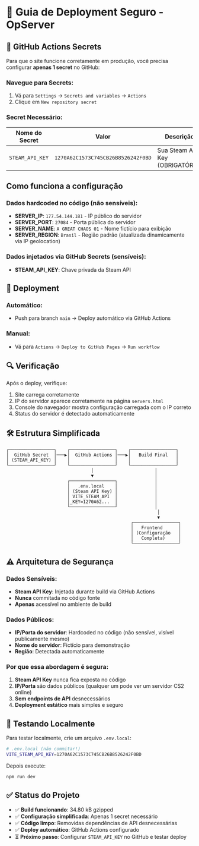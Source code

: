 # 🔧 Guia de Deployment Seguro - OpServer

## 🔐 GitHub Actions Secrets

Para que o site funcione corretamente em produção, você precisa configurar **apenas 1 secret** no GitHub:

### **Navegue para Secrets:**
1. Vá para `Settings` → `Secrets and variables` → `Actions`
2. Clique em `New repository secret`

### **Secret Necessário:**

| Nome do Secret | Valor | Descrição |
|----------------|-------|-----------|
| `STEAM_API_KEY` | `1270A62C1573C745CB26B8526242F0BD` | Sua Steam API Key (OBRIGATÓRIO) |

## Como funciona a configuração

### Dados hardcoded no código (não sensíveis):
- **SERVER_IP**: `177.54.144.181` - IP público do servidor
- **SERVER_PORT**: `27084` - Porta pública do servidor  
- **SERVER_NAME**: `A GREAT CHAOS 01` - Nome fictício para exibição
- **SERVER_REGION**: `Brasil` - Região padrão (atualizada dinamicamente via IP geolocation)

### Dados injetados via GitHub Secrets (sensíveis):
- **STEAM_API_KEY**: Chave privada da Steam API

## 🚀 Deployment

### **Automático:**
- Push para branch `main` → Deploy automático via GitHub Actions

### **Manual:**
- Vá para `Actions` → `Deploy to GitHub Pages` → `Run workflow`

## 🔍 Verificação

Após o deploy, verifique:
1. Site carrega corretamente
2. IP do servidor aparece corretamente na página `servers.html`
3. Console do navegador mostra configuração carregada com o IP correto
4. Status do servidor é detectado automaticamente

## 🛠️ Estrutura Simplificada

```
┌─────────────────┐    ┌─────────────────┐    ┌─────────────────┐
│  GitHub Secret  │───▶│  GitHub Actions │───▶│   Build Final   │
│ (STEAM_API_KEY) │    │                 │    │                 │
└─────────────────┘    └─────────────────┘    └─────────────────┘
                                │                       │
                                ▼                       │
                       ┌─────────────────┐              │
                       │   .env.local    │              │
                       │ (Steam API Key) │              │
                       │ VITE_STEAM_API  │              │
                       │_KEY=1270A62...  │              │
                       └─────────────────┘              │
                                                         │
                                                         ▼
                                               ┌─────────────────┐
                                               │   Frontend      │
                                               │ (Configuração   │
                                               │   Completa)     │
                                               └─────────────────┘
```

## ⚠️ Arquitetura de Segurança

### **Dados Sensíveis:**
- **Steam API Key**: Injetada durante build via GitHub Actions
- **Nunca** commitada no código fonte
- **Apenas** acessível no ambiente de build

### **Dados Públicos:**
- **IP/Porta do servidor**: Hardcoded no código (não sensível, visível publicamente mesmo)
- **Nome do servidor**: Fictício para demonstração
- **Região**: Detectada automaticamente

### **Por que essa abordagem é segura:**
1. **Steam API Key** nunca fica exposta no código
2. **IP/Porta** são dados públicos (qualquer um pode ver um servidor CS2 online)
3. **Sem endpoints de API** desnecessários
4. **Deployment estático** mais simples e seguro

## 🧪 Testando Localmente

Para testar localmente, crie um arquivo `.env.local`:

```bash
# .env.local (não commitar!)
VITE_STEAM_API_KEY=1270A62C1573C745CB26B8526242F0BD
```

Depois execute:
```bash
npm run dev
```

## ✅ Status do Projeto

- ✅ **Build funcionando**: 34.80 kB gzipped
- ✅ **Configuração simplificada**: Apenas 1 secret necessário
- ✅ **Código limpo**: Removidas dependências de API desnecessárias
- ✅ **Deploy automático**: GitHub Actions configurado
- ⏳ **Próximo passo**: Configurar `STEAM_API_KEY` no GitHub e testar deploy
